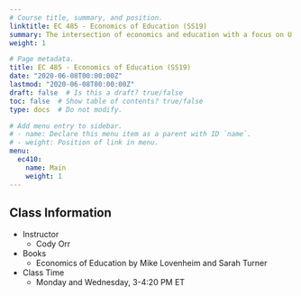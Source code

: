 ```yaml
---
# Course title, summary, and position.
linktitle: EC 485 - Economics of Education (SS19)
summary: The intersection of economics and education with a focus on U.S. education policy. Human capital, education production, and education reforms.
weight: 1

# Page metadata.
title: EC 485 - Economics of Education (SS19)
date: "2020-06-08T00:00:00Z"
lastmod: "2020-06-08T00:00:00Z"
draft: false  # Is this a draft? true/false
toc: false  # Show table of contents? true/false
type: docs  # Do not modify.

# Add menu entry to sidebar.
# - name: Declare this menu item as a parent with ID `name`.
# - weight: Position of link in menu.
menu:
  ec410:
    name: Main
    weight: 1
---
```


## Class Information
* Instructor
  - Cody Orr
* Books
  - Economics of Education by Mike Lovenheim and Sarah Turner
* Class Time
  - Monday and Wednesday, 3-4:20 PM ET


